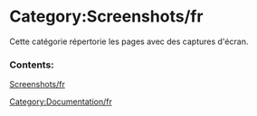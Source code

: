 # Category:Screenshots/fr
Cette catégorie répertorie les pages avec des captures d\'écran.

### Contents:

[Screenshots/fr](Screenshots/fr.md)

[Category:Documentation/fr](Category:Documentation/fr.md)
